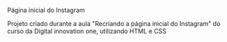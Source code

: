 Página inicial do Instagram 

Projeto criado durante a aula "Recriando a página inicial do Instagram" do curso da Digital innovation one, utilizando HTML e CSS

